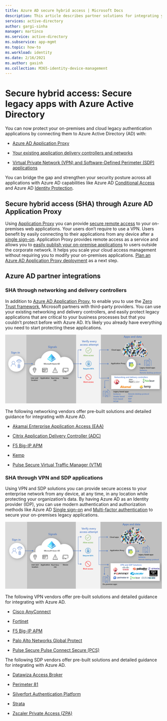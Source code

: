 ```yaml
---
title: Azure AD secure hybrid access | Microsoft Docs
description: This article describes partner solutions for integrating your legacy on-premises, public cloud, or private cloud applications with Azure AD. Secure your legacy apps by connecting app delivery controllers or networks to Azure AD. 
services: active-directory
author: gargi-sinha
manager: martinco
ms.service: active-directory
ms.subservice: app-mgmt
ms.topic: how-to
ms.workload: identity
ms.date: 2/16/2021
ms.author: gasinh
ms.collection: M365-identity-device-management
---
```


# Secure hybrid access: Secure legacy apps with Azure Active Directory

You can now protect your on-premises and cloud legacy authentication applications by connecting them to Azure Active Directory (AD) with:

- [Azure AD Application Proxy](#secure-hybrid-access-sha-through-azure-ad-application-proxy)

- [Your existing application delivery controllers and networks](#sha-through-networking-and-delivery-controllers)

- [Virtual Private Network (VPN) and Software-Defined Perimeter (SDP) applications](#sha-through-vpn-and-sdp-applications)

You can bridge the gap and strengthen your security posture across all applications with Azure AD capabilities like Azure AD [Conditional Access](../conditional-access/overview.md) and Azure AD [Identity Protection](../identity-protection/overview-identity-protection.md).

## Secure hybrid access (SHA) through Azure AD Application Proxy
  
Using [Application Proxy](./what-is-application-proxy.md) you can provide [secure remote access](./application-proxy.md) to your on-premises web applications. Your users don’t require to use a VPN. Users benefit by easily connecting to their applications from any device after a [single sign-on](./add-application-portal-setup-sso.md). Application Proxy provides remote access as a service and allows you to [easily publish your on-premise applications](./application-proxy-add-on-premises-application.md) to users outside the corporate network. It helps you scale your cloud access management without requiring you to modify your on-premises applications. [Plan an Azure AD Application Proxy deployment](./application-proxy-deployment-plan.md) as a next step.

## Azure AD partner integrations

### SHA through networking and delivery controllers

In addition to [Azure AD Application Proxy](./what-is-application-proxy.md), to enable you to use the [Zero Trust framework](https://www.microsoft.com/security/blog/2020/04/02/announcing-microsoft-zero-trust-assessment-tool/), Microsoft partners with third-party providers. You can use your existing networking and delivery controllers, and easily protect legacy applications that are critical to your business processes but that you couldn’t protect before with Azure AD. It’s likely you already have everything you need to start protecting these applications.

![Image shows secure hybrid access with networking partners and app proxy](./media/secure-hybrid-access/secure-hybrid-access.png)

The following networking vendors offer pre-built solutions and detailed guidance for integrating with Azure AD.

- [Akamai Enterprise Application Access (EAA)](https://docs.microsoft.com/azure/active-directory/saas-apps/akamai-tutorial)

- [Citrix Application Delivery Controller (ADC)](https://docs.microsoft.com/azure/active-directory/saas-apps/citrix-netscaler-tutorial)

- [F5 Big-IP APM](https://docs.microsoft.com/azure/active-directory/manage-apps/f5-aad-integration)

- [Kemp](https://docs.microsoft.com/azure/active-directory/saas-apps/kemp-tutorial)

- [Pulse Secure Virtual Traffic Manager (VTM)](https://docs.microsoft.com/azure/active-directory/saas-apps/pulse-secure-virtual-traffic-manager-tutorial)

### SHA through VPN and SDP applications

Using VPN  and SDP solutions you can provide secure access to your enterprise network from any device, at any time, in any location while protecting your organization’s data. By having Azure AD as an Identity provider (IDP), you can use modern authentication and authorization methods like Azure AD [Single sign-on](./what-is-single-sign-on.md) and [Multi-factor authentication](../authentication/concept-mfa-howitworks.md) to secure your on-premises legacy applications.  

![Image shows secure hybrid access with VPN partners and app proxy ](./media/secure-hybrid-access/app-proxy-vpn.png)

The following VPN vendors offer pre-built solutions and detailed guidance for integrating with Azure AD.

- [Cisco AnyConnect](https://docs.microsoft.com/azure/active-directory/saas-apps/cisco-anyconnect)

- [Fortinet](https://docs.microsoft.com/azure/active-directory/saas-apps/fortigate-ssl-vpn-tutorial)

- [F5 Big-IP APM](https://docs.microsoft.com/azure/active-directory/manage-apps/f5-aad-password-less-vpn)

- [Palo Alto Networks Global Protect](https://docs.microsoft.com/azure/active-directory/saas-apps/paloaltoadmin-tutorial)

- [Pulse Secure Pulse Connect Secure (PCS)](https://docs.microsoft.com/azure/active-directory/saas-apps/pulse-secure-pcs-tutorial)

The following SDP vendors offer pre-built solutions and detailed guidance for integrating with Azure AD.

- [Datawiza Access Broker](https://docs.microsoft.com/azure/active-directory/manage-apps/add-application-portal-setup-oidc-sso)

- [Perimeter 81](https://docs.microsoft.com/azure/active-directory/saas-apps/perimeter-81-tutorial#:~:text=For%20SSO%20to%20work,%20you%20need%20to%20establish,to%20test%20Azure%20AD%20single%20sign-on%20with%20B.Simon.)

- [Silverfort Authentication Platform](https://docs.microsoft.com/azure/active-directory/manage-apps/add-application-portal-setup-oidc-sso)

- [Strata](https://docs.microsoft.com/azure/active-directory/saas-apps/maverics-identity-orchestrator-saml-connector-tutorial)

- [Zscaler Private Access (ZPA)](https://docs.microsoft.com/azure/active-directory/saas-apps/zscalerprivateaccess-tutorial)
